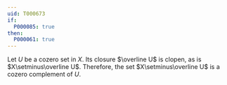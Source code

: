 ```yaml
---
uid: T000673
if:
  P000085: true
then:
  P000061: true
---
```


Let $U$ be a cozero set in $X$.
Its closure $\overline U$ is clopen, as is $X\setminus\overline U$.
Therefore, the set $X\setminus\overline U$ is a cozero complement of $U$.
